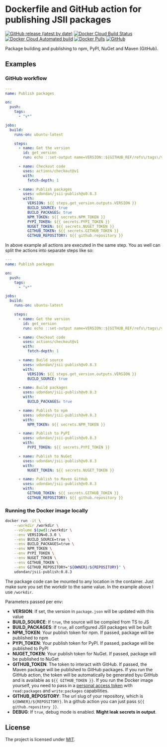# Dockerfile and GitHub action for publishing JSII packages

[![GitHub release (latest by date)](https://img.shields.io/github/v/release/udondan/jsii-publish)][releases]
[![Docker Cloud Build Status](https://img.shields.io/docker/cloud/build/udondan/jsii-publish)][hub]
[![Docker Cloud Automated build](https://img.shields.io/docker/cloud/automated/udondan/jsii-publish)][hub-builds]
[![Docker Pulls](https://img.shields.io/docker/pulls/udondan/jsii-publish)][hub]
[![GitHub](https://img.shields.io/github/license/udondan/jsii-publish)][MITlicense]

Package building and publishing to npm, PyPI, NuGet and Maven (GitHub).

## Examples

### GitHub workflow

```yml
---
name: Publish packages

on:
  push:
    tags:
      - "v*"

jobs:
  build:
    runs-on: ubuntu-latest

    steps:
      - name: Get the version
        id: get_version
        run: echo ::set-output name=VERSION::${GITHUB_REF/refs\/tags\/v/}

      - name: Checkout code
        uses: actions/checkout@v1
        with:
          fetch-depth: 1

      - name: Publish packages
        uses: udondan/jsii-publish@v0.8.3
        with:
          VERSION: ${{ steps.get_version.outputs.VERSION }}
          BUILD_SOURCE: true
          BUILD_PACKAGES: true
          NPM_TOKEN: ${{ secrets.NPM_TOKEN }}
          PYPI_TOKEN: ${{ secrets.PYPI_TOKEN }}
          NUGET_TOKEN: ${{ secrets.NUGET_TOKEN }}
          GITHUB_TOKEN: ${{ secrets.GITHUB_TOKEN }}
          GITHUB_REPOSITORY: ${{ github.repository }}
```

In above example all actions are executed in the same step. You as well can split the actions into separate steps like so:

```yml
---
name: Publish packages

on:
  push:
    tags:
      - "v*"

jobs:
  build:
    runs-on: ubuntu-latest

    steps:
      - name: Get the version
        id: get_version
        run: echo ::set-output name=VERSION::${GITHUB_REF/refs\/tags\/v/}

      - name: Checkout code
        uses: actions/checkout@v1
        with:
          fetch-depth: 1

      - name: Build source
        uses: udondan/jsii-publish@v0.8.3
        with:
          VERSION: ${{ steps.get_version.outputs.VERSION }}
          BUILD_SOURCE: true

      - name: Build packages
        uses: udondan/jsii-publish@v0.8.3
        with:
          BUILD_PACKAGES: true

      - name: Publish to npm
        uses: udondan/jsii-publish@v0.8.3
        with:
          NPM_TOKEN: ${{ secrets.NPM_TOKEN }}

      - name: Publish to PyPI
        uses: udondan/jsii-publish@v0.8.3
        with:
          PYPI_TOKEN: ${{ secrets.PYPI_TOKEN }}

      - name: Publish to NuGet
        uses: udondan/jsii-publish@v0.8.3
        with:
          NUGET_TOKEN: ${{ secrets.NUGET_TOKEN }}

      - name: Publish to Maven GitHub
        uses: udondan/jsii-publish@v0.8.3
        with:
          GITHUB_TOKEN: ${{ secrets.GITHUB_TOKEN }}
          GITHUB_REPOSITORY: ${{ github.repository }}
```

### Running the Docker image locally

```bash
docker run -it \
    --workdir /workdir \
    --volume $(pwd):/workdir \
    --env VERSION=0.3.0 \
    --env BUILD_SOURCE=true \
    --env BUILD_PACKAGES=true \
    --env NPM_TOKEN \
    --env PYPI_TOKEN \
    --env NUGET_TOKEN \
    --env GITHUB_TOKEN \
    --env GITHUB_REPOSITORY="${OWNER}/${REPOSITORY}" \
    udondan/jsii-publish:0.8.3
```

The package code can be mounted to any location in the container. Just make sure you set the workdir to the same value. In the example above I use `/workdir`.

Parameters passed per env:

- **VERSION**: If set, the version in `package.json` will be updated with this value
- **BUILD_SOURCE**: If `true`, the source will be compiled from TS to JS
- **BUILD_PACKAGES**: If `true`, all configured JSII packages will be built
- **NPM_TOKEN**: Your publish token for npm. If passed, package will be published to npm
- **PYPI_TOKEN**: Your publish token for PyPI. If passed, package will be published to PyPI
- **NUGET_TOKEN**: Your publish token for NuGet. If passed, package will be published to NuGet
- **GITHUB_TOKEN**: The token to interact with GitHub. If passed, the Maven package will be published to GitHub packages.
  If you run the GitHub action, the token will be automatically be generated byu GitHub and is available as `${{ GITHUB_TOKEN }}`. If you run the Docker image yourself, you need to pass in a [personal access token](https://github.com/settings/tokens) with `read:packages` and `write:packages` capabilities.
- **GITHUB_REPOSITORY**: The url slug of your repository, which is `${OWNER}/${REPOSITORY}`. In a github action you can just pass `${{ github.repository }}`.
- **DEBUG**: If `true`, debug mode is enabled. **Might leak secrets in output**.

## License

The project is licensed under [MIT][MITlicense].

   [hub]: https://hub.docker.com/r/udondan/jsii-publish
   [hub-builds]: https://hub.docker.com/r/udondan/jsii-publish/builds
   [releases]: https://github.com/udondan/jsii-publish/releases
   [MITlicense]: https://github.com/udondan/jsii-publish/blob/master/LICENSE
